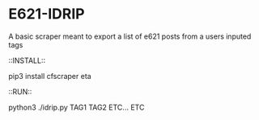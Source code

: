 # E621-IDRIP
A basic scraper meant to export a list of e621 posts from a users inputed tags

::INSTALL::

pip3 install cfscraper eta

::RUN::

python3 ./idrip.py TAG1 TAG2 ETC... ETC
